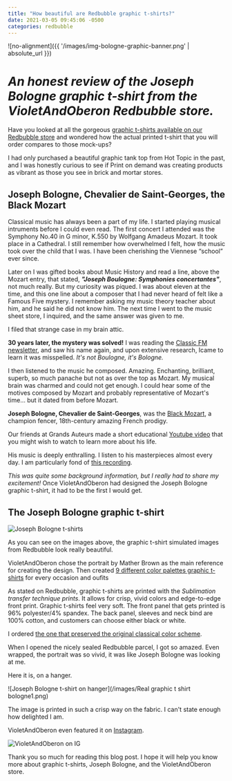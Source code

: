 ```yaml
---
title: "How beautiful are Redbubble graphic t-shirts?"
date: 2021-03-05 09:45:06 -0500
categories: redbubble
---
```



![no-alignment]({{ '/images/img-bologne-graphic-banner.png' | absolute_url }})


# *An honest review of the Joseph Bologne graphic t-shirt from the VioletAndOberon Redbubble store.*


Have you looked at all the gorgeous [graphic t-shirts available on our Redbubble store](https://www.redbubble.com/shop/?iaCode=u-tees&query=violetandoberon&sortOrder=recent&style=m-tee-panel-slim-crew) and wondered how the actual printed t-shirt that you will order compares to those mock-ups?

I had only purchased a beautiful graphic tank top from Hot Topic in the past, and I was honestly curious to see if Print on demand was creating products as vibrant as those you see in brick and mortar stores.

## Joseph Bologne, Chevalier de Saint-Georges, the Black Mozart

Classical music has always been a part of my life. I started playing musical intruments before I could even read. The first concert I attended was the Symphony No.40 in G minor, K.550 by Wolfgang Amadeus Mozart. It took place in a Cathedral. I still remember how overwhelmed I felt, how the music took over the child that I was. I have been cherishing the Viennese “school” ever since.

Later on I was gifted books about Music History and read a line, above the Mozart entry, that stated, ***"Joseph Boulogne: Symphonies concertantes"***, not much really. But my curiosity was piqued. I was about eleven at the time, and this one line about a composer that I had never heard of felt like a Famous Five mystery. I remember asking my music theory teacher about him, and he said he did not know him. The next time I went to the music sheet store, I inquired, and the same answer was given to me. 

I filed that strange case in my brain attic. 

**30 years later, the mystery was solved!** I was reading the [Classic FM newsletter](https://www.classicfm.com/discover-music/periods-genres/film-tv/black-mozart-biopic-chevalier-de-saint-georges/), and saw his name again, and upon extensive research, Icame to learn it was misspelled. *It's not Boulogne, it's Bologne.*

I then listened to the music he composed. Amazing. Enchanting, brilliant, superb, so much panache but not as over the top as Mozart. My musical brain was charmed and could not get enough. I could hear some of the motives composed by Mozart and probably representative of Mozart's time... but it dated from before Mozart.

**Joseph Bologne, Chevalier de Saint-Georges**, was the [Black Mozart](https://www.wikiwand.com/en/Chevalier_de_Saint-Georges), a champion fencer, 18th-century amazing French prodigy.

Our friends at Grands Auteurs made a short educational [Youtube video](https://www.google.com/url?sa=t&rct=j&q=&esrc=s&source=web&cd=&cad=rja&uact=8&ved=2ahUKEwi8s8j1wIX0AhUNac0KHd-PD6wQtwJ6BAgGEAM&url=https%3A%2F%2Fwww.youtube.com%2Fwatch%3Fv%3DP4eKVZPXsac&usg=AOvVaw1wdx_byv5Yk_LDwIf_QKrv) that you might wish to watch to learn more about his life.

His music is deeply enthralling. I listen to his masterpieces almost every day. I am particularly fond of [this recording](https://www.youtube.com/watch?v=CqdmuSC1OLw).

*This was quite some background information, but I really had to share my excitement!* Once VioletAndOberon had designed the Joseph Bologne graphic t-shirt, it had to be the first I would get.


## The Joseph Bologne graphic t-shirt

![Joseph Bologne t-shirts](/images/img-gif-bologne-graphic-tees.gif)

As you can see on the images above, the graphic t-shirt simulated images from Redbubble look really beautiful. 

VioletAndOberon chose the portrait by Mather Brown as the main reference for creating the design. Then created [9 different color palettes graphic t-shirts](https://www.redbubble.com/shop/?iaCode=u-tees&query=violetandoberon%20joseph%20bologne&sortOrder=relevant&style=m-tee-panel-slim-crew) for every occasion and oufits

As stated on Redbubble, graphic t-shirts are printed with the *Sublimation transfer technique prints*. It allows for crisp, vivid colors and edge-to-edge front print. Graphic t-shirts feel very soft. The front panel that gets printed is 96% polyester/4% spandex. The back panel, sleeves and neck bind are 100% cotton, and customers can choose either black or white.

I ordered [the one that preserved the original classical color scheme](https://www.redbubble.com/i/t-shirt/Joseph-Bologne-Chevalier-de-Saint-Georges-classical-portrait-by-VioletAndOberon/82480758.1YYVU).

When I opened the nicely sealed Redbubble parcel, I got so amazed. Even wrapped, the portrait was so vivid, it was like Joseph Bologne was looking at me. 

Here it is, on a hanger. 

![Joseph Bologne t-shirt on hanger](/images/Real graphic t shirt bologne1.png)

The image is printed in such a crisp way on the fabric. I can't state enough how delighted I am. 

VioletAndOberon even featured it on [Instagram](https://www.instagram.com/violetandoberon/). 

![VioletAndOberon on IG](/images/img-we-are-on-ig-bologne.png)



Thank you so much for reading this blog post. I hope it will help you know more about graphic t-shirts, Joseph Bologne, and the VioletAndOberon store. 
